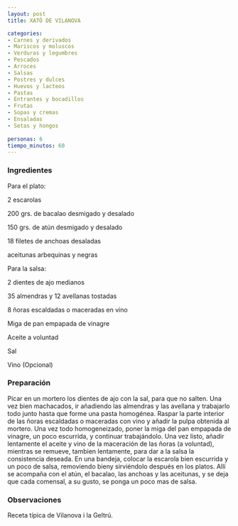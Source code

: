 ```yaml
---
layout: post
title: XATÓ DE VILANOVA

categories:
- Carnes y derivados
- Mariscos y moluscos
- Verduras y legumbres
- Pescados
- Arroces
- Salsas
- Postres y dulces
- Huevos y lacteos
- Pastas
- Entrantes y bocadillos
- Frutas
- Sopas y cremas
- Ensaladas
- Setas y hongos
 
personas: 6 
tiempo_minutos: 60 
---
```

<h3>Ingredientes</h3>
Para el plato:

2 escarolas

200 grs. de bacalao desmigado y desalado

150 grs. de atún desmigado y desalado

18 filetes de anchoas desaladas

aceitunas arbequinas y negras

Para la salsa:

2 dientes de ajo medianos

35 almendras y 12 avellanas tostadas

8 ñoras escaldadas o maceradas en vino

Miga de pan empapada de vinagre

Aceite a voluntad

Sal

Vino (Opcional)

<h3>Preparación</h3>
Picar en un mortero los dientes de ajo con la sal, para que no salten. Una vez bien machacados, ir añadiendo las almendras y las avellana y trabajarlo todo junto hasta que forme una pasta homogénea. Raspar la parte interior de las ñoras escaldadas o maceradas con vino y añadir la pulpa obtenida al mortero. Una vez todo homogeneizado, poner la miga del pan empapada de vinagre, un poco escurrida, y continuar trabajándolo. Una vez listo, añadir lentamente el aceite y vino de la maceración de las ñoras (a voluntad), mientras se remueve, tambien lentamente, para dar a la salsa la consistencia deseada. En una bandeja, colocar la escarola bien escurrida y un poco de salsa, removiendo bieny sirviéndolo después en los platos. Allí se acompaña con el atún, el bacalao, las anchoas y las aceitunas, y se deja que cada comensal, a su gusto, se ponga un poco mas de salsa.

<h3>Observaciones</h3>
Receta típica de Vilanova i la Geltrú.


